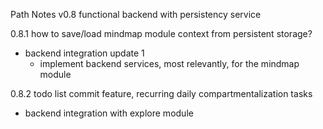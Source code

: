 Path Notes v0.8 functional backend with persistency service

0.8.1 how to save/load mindmap module context from persistent storage?
  - backend integration update 1
    - implement backend services, most relevantly, for the mindmap module

0.8.2 todo list commit feature, recurring daily compartmentalization tasks
  - backend integration with explore module